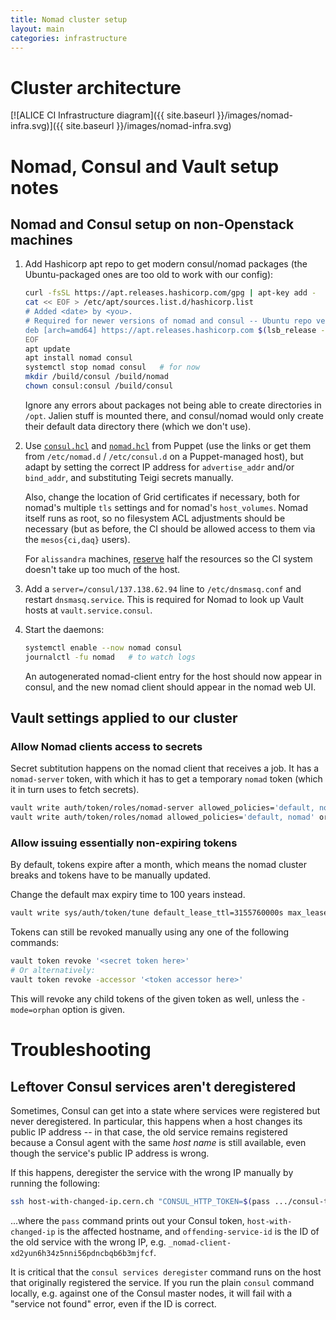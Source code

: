 ```yaml
---
title: Nomad cluster setup
layout: main
categories: infrastructure
---
```


# Cluster architecture

<!-- Note: run `dot -Tsvg -oimages/nomad-infra.svg images/nomad-infra.dot` to regenerate this plot. -->
[![ALICE CI Infrastructure diagram]({{ site.baseurl }}/images/nomad-infra.svg)]({{ site.baseurl }}/images/nomad-infra.svg)

# Nomad, Consul and Vault setup notes

## Nomad and Consul setup on non-Openstack machines

1. Add Hashicorp apt repo to get modern consul/nomad packages (the Ubuntu-packaged ones are too old to work with our config):
   ```bash
   curl -fsSL https://apt.releases.hashicorp.com/gpg | apt-key add -
   cat << EOF > /etc/apt/sources.list.d/hashicorp.list
   # Added <date> by <you>.
   # Required for newer versions of nomad and consul -- Ubuntu repo versions are too old.
   deb [arch=amd64] https://apt.releases.hashicorp.com $(lsb_release -cs) main
   EOF
   apt update
   apt install nomad consul
   systemctl stop nomad consul   # for now
   mkdir /build/consul /build/nomad
   chown consul:consul /build/consul
   ```

   Ignore any errors about packages not being able to create directories in `/opt`. Jalien stuff is mounted there, and consul/nomad would only create their default data directory there (which we don't use).
2. Use [`consul.hcl`](https://gitlab.cern.ch/ai/it-puppet-hostgroup-alibuild/-/blob/master/code/templates/etc/consul.d/consul.hcl.erb) and [`nomad.hcl`](https://gitlab.cern.ch/ai/it-puppet-hostgroup-alibuild/-/blob/master/code/templates/etc/nomad.d/nomad.hcl.erb) from Puppet (use the links or get them from `/etc/nomad.d` / `/etc/consul.d` on a Puppet-managed host), but adapt by setting the correct IP address for `advertise_addr` and/or `bind_addr`, and substituting Teigi secrets manually.

   Also, change the location of Grid certificates if necessary, both for nomad's multiple `tls` settings and for nomad's `host_volumes`. Nomad itself runs as root, so no filesystem ACL adjustments should be necessary (but as before, the CI should be allowed access to them via the `mesos{ci,daq}` users).

   For `alissandra` machines, [reserve](https://www.nomadproject.io/docs/configuration/client#reserved-parameters) half the resources so the CI system doesn't take up too much of the host.
3. Add a `server=/consul/137.138.62.94` line to `/etc/dnsmasq.conf` and restart `dnsmasq.service`. This is required for Nomad to look up Vault hosts at `vault.service.consul`.
4. Start the daemons:
   ```bash
   systemctl enable --now nomad consul
   journalctl -fu nomad   # to watch logs
   ```

   An autogenerated nomad-client entry for the host should now appear in consul, and the new nomad client should appear in the nomad web UI.

## Vault settings applied to our cluster

### Allow Nomad clients access to secrets

Secret subtitution happens on the nomad client that receives a job. It has a `nomad-server` token, with which it has to get a temporary `nomad` token (which it in turn uses to fetch secrets).

```bash
vault write auth/token/roles/nomad-server allowed_policies='default, nomad, nomad-server' orphan=true
vault write auth/token/roles/nomad allowed_policies='default, nomad' orphan=true token_period=1d
```

### Allow issuing essentially non-expiring tokens

By default, tokens expire after a month, which means the nomad cluster breaks and tokens have to be manually updated.

Change the default max expiry time to 100 years instead.

```bash
vault write sys/auth/token/tune default_lease_ttl=3155760000s max_lease_ttl=3155760000s
```

Tokens can still be revoked manually using any one of the following commands:

```bash
vault token revoke '<secret token here>'
# Or alternatively:
vault token revoke -accessor '<token accessor here>'
```

This will revoke any child tokens of the given token as well, unless the `-mode=orphan` option is given.

# Troubleshooting

## Leftover Consul services aren't deregistered

Sometimes, Consul can get into a state where services were registered but never deregistered.
In particular, this happens when a host changes its public IP address -- in that case, the old service remains registered because a Consul agent with the same *host name* is still available, even though the service's public IP address is wrong.

If this happens, deregister the service with the wrong IP manually by running the following:
```bash
ssh host-with-changed-ip.cern.ch "CONSUL_HTTP_TOKEN=$(pass .../consul-token)" consul services deregister -id offending-service-id
```
...where the `pass` command prints out your Consul token, `host-with-changed-ip` is the affected hostname, and `offending-service-id` is the ID of the old service with the wrong IP, e.g. `_nomad-client-xd2yun6h34z5nni56pdncbqb6b3mjfcf`.

It is critical that the `consul services deregister` command runs on the host that originally registered the service.
If you run the plain `consul` command locally, e.g. against one of the Consul master nodes, it will fail with a "service not found" error, even if the ID is correct.
